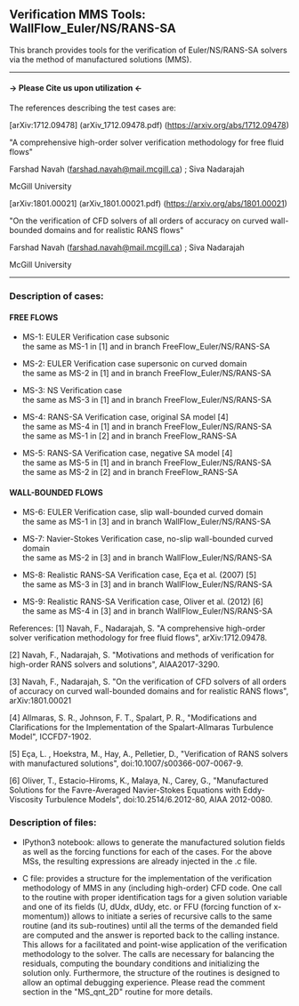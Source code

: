 ## Verification MMS Tools: WallFlow_Euler/NS/RANS-SA
This branch provides tools for the verification of Euler/NS/RANS-SA solvers via the method of manufactured solutions (MMS).

---------------------------------------------
#### -> Please Cite us upon utilization <-

The references describing the test cases are: 

[arXiv:1712.09478] (arXiv_1712.09478.pdf) (https://arxiv.org/abs/1712.09478)

"A comprehensive high-order solver verification methodology for free fluid flows"

Farshad Navah (farshad.navah@mail.mcgill.ca) ; Siva Nadarajah 

McGill University


[arXiv:1801.00021] (arXiv_1801.00021.pdf) (https://arxiv.org/abs/1801.00021)

"On the verification of CFD solvers of all orders of accuracy on curved wall-bounded domains and for realistic RANS flows"

Farshad Navah (farshad.navah@mail.mcgill.ca) ; Siva Nadarajah 

McGill University

---------------------------------------------
### Description of cases:

#### FREE FLOWS
- MS-1: EULER Verification case subsonic                                       
        the same as MS-1 in [1] and in branch FreeFlow_Euler/NS/RANS-SA       
                                                                             
- MS-2: EULER Verification case supersonic on curved domain                   
        the same as MS-2 in [1] and in branch FreeFlow_Euler/NS/RANS-SA       
                                                                             
- MS-3: NS Verification case                                                  
        the same as MS-3 in [1] and in branch FreeFlow_Euler/NS/RANS-SA       
                                                                             
- MS-4: RANS-SA Verification case, original SA model [4]                         
        the same as MS-4 in [1] and in branch FreeFlow_Euler/NS/RANS-SA       
        the same as MS-1 in [2] and in branch FreeFlow_RANS-SA                
                                                                             
- MS-5: RANS-SA Verification case, negative SA model [4]                         
        the same as MS-5 in [1] and in branch FreeFlow_Euler/NS/RANS-SA       
        the same as MS-2 in [2] and in branch FreeFlow_RANS-SA       

#### WALL-BOUNDED FLOWS        
- MS-6: EULER Verification case, slip wall-bounded curved domain              
        the same as MS-1 in [3] and in branch WallFlow_Euler/NS/RANS-SA       
                                                                             
- MS-7: Navier-Stokes Verification case, no-slip wall-bounded curved domain   
        the same as MS-2 in [3] and in branch WallFlow_Euler/NS/RANS-SA       
                                                                             
- MS-8: Realistic RANS-SA Verification case, Eça et al. (2007) [5]                
        the same as MS-3 in [3] and in branch WallFlow_Euler/NS/RANS-SA       
                                                                             
- MS-9: Realistic RANS-SA Verification case, Oliver et al. (2012) [6]             
        the same as MS-4 in [3] and in branch WallFlow_Euler/NS/RANS-SA       

References:
[1] Navah, F., Nadarajah, S. "A comprehensive high-order solver verification methodology for free fluid flows", arXiv:1712.09478.

[2] Navah, F., Nadarajah, S. "Motivations and methods of verification for high-order RANS solvers and solutions", AIAA2017-3290.

[3] Navah, F., Nadarajah, S. "On the verification of CFD solvers of all orders of accuracy on curved wall-bounded domains and for realistic RANS flows", arXiv:1801.00021

[4] Allmaras, S. R., Johnson, F. T., Spalart, P. R., "Modifications and Clarifications for the Implementation of the Spalart-Allmaras Turbulence Model", ICCFD7-1902.

[5] Eça, L. , Hoekstra, M., Hay, A., Pelletier, D., "Verification of RANS solvers with manufactured solutions", doi:10.1007/s00366-007-0067-9.

[6] Oliver, T., Estacio-Hiroms, K., Malaya, N., Carey, G., "Manufactured Solutions for the Favre-Averaged Navier-Stokes Equations with Eddy-Viscosity Turbulence Models", doi:10.2514/6.2012-80, AIAA 2012-0080.

### Description of files:

- IPython3 notebook: allows to generate the manufactured solution fields as well as the forcing functions for each of the cases. For the above MSs, the resulting expressions are already injected in the .c file.

- C file: provides a structure for the implementation of the verification methodology of MMS in any (including high-order) CFD code. One call to the routine with proper identification tags for a given solution variable and one of its fields (U, dUdx, dUdy, etc. or FFU (forcing function of x-momentum)) allows to initiate a series of recursive calls to the same routine (and its sub-routines) until all the terms of the demanded field are computed and the answer is reported back to the calling instance. This allows for a facilitated and point-wise application of the verification methodology to the solver. The calls are necessary for balancing the residuals, computing the boundary conditions and initializing the solution only. Furthermore, the structure of the routines is designed to allow an optimal debugging experience. Please read the comment section in the "MS_qnt_2D" routine for more details.
